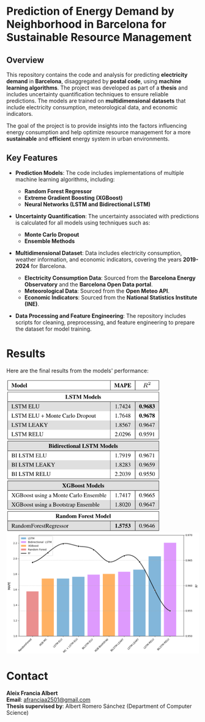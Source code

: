 # **Prediction of Energy Demand by Neighborhood in Barcelona for Sustainable Resource Management**

## Overview
This repository contains the code and analysis for predicting **electricity demand** in **Barcelona**, disaggregated by **postal code**, using **machine learning algorithms**. The project was developed as part of a **thesis** and includes uncertainty quantification techniques to ensure reliable predictions. The models are trained on **multidimensional datasets** that include electricity consumption, meteorological data, and economic indicators.

The goal of the project is to provide insights into the factors influencing energy consumption and help optimize resource management for a more **sustainable** and **efficient** energy system in urban environments.

## Key Features
- **Prediction Models**: The code includes implementations of multiple machine learning algorithms, including:
  - **Random Forest Regressor**
  - **Extreme Gradient Boosting (XGBoost)**
  - **Neural Networks (LSTM and Bidirectional LSTM)**

- **Uncertainty Quantification**: The uncertainty associated with predictions is calculated for all models using techniques such as:
  - **Monte Carlo Dropout**
  - **Ensemble Methods**

- **Multidimensional Dataset**: Data includes electricity consumption, weather information, and economic indicators, covering the years **2019-2024** for Barcelona.
  - **Electricity Consumption Data**: Sourced from the **Barcelona Energy Observatory** and the **Barcelona Open Data portal**.
  - **Meteorological Data**: Sourced from the **Open Meteo API**.
  - **Economic Indicators**: Sourced from the **National Statistics Institute (INE)**.

- **Data Processing and Feature Engineering**: The repository includes scripts for cleaning, preprocessing, and feature engineering to prepare the dataset for model training.

# Results

Here are the final results from the models' performance:

<p align="left">
  <img src="table.png" alt="Table" width="400"/>
  <img src="plot_res.png" alt="Plot" width="600"/>
</p>


# Contact

**Aleix Francia Albert**  
**Email**: afranciaa2501@gmail.com  
**Thesis supervised by**: Albert Romero Sánchez (Department of Computer Science)


